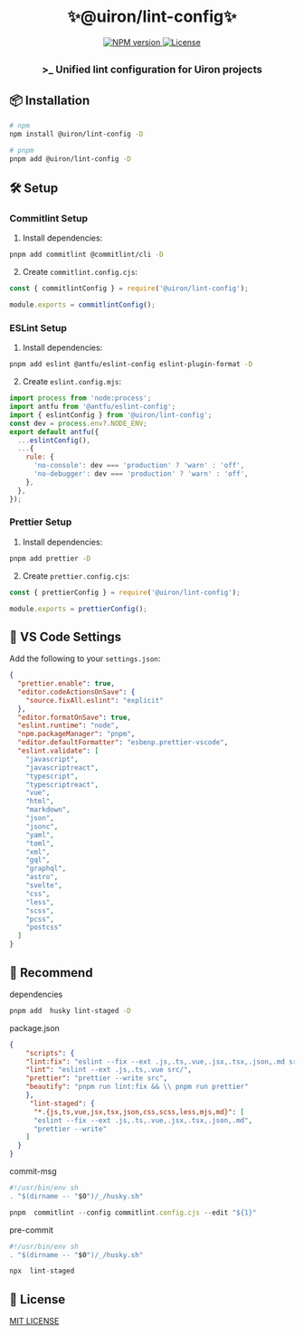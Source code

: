 <h1 align="center">✨@uiron/lint-config✨</h1>

<p align="center">
    <a href="https://www.npmjs.com/package/@uiron/lint-config">
        <img src="https://img.shields.io/npm/v/@uiron/lint-config?style=for-the-badge&colorA=363a4f&colorB=a6da95" alt="NPM version">
    </a>
    <a href="https://github.com/karoboflower/uiron-admin-template/blob/main/LICENSE">
        <img src="https://img.shields.io/github/license/karoboflower/uiron-admin-template?style=for-the-badge&colorA=363a4f&colorB=a6da95" alt="License">
    </a>
</p>

<h2 align="center">
<sub> >_ Unified lint configuration for Uiron projects</sub>
</h2>

## 📦 Installation

```bash
# npm
npm install @uiron/lint-config -D

# pnpm
pnpm add @uiron/lint-config -D
```

## 🛠️ Setup

### Commitlint Setup
1. Install dependencies:
```bash
pnpm add commitlint @commitlint/cli -D
```

2. Create `commitlint.config.cjs`:
```js
const { commitlintConfig } = require('@uiron/lint-config');

module.exports = commitlintConfig();
```

### ESLint Setup
1. Install dependencies:
```bash
pnpm add eslint @antfu/eslint-config eslint-plugin-format -D
```

2. Create `eslint.config.mjs`:
```js
import process from 'node:process';
import antfu from '@antfu/eslint-config';
import { eslintConfig } from '@uiron/lint-config';
const dev = process.env?.NODE_ENV;
export default antfu({
  ...eslintConfig(),
  ...{
    rule: {
      'no-console': dev === 'production' ? 'warn' : 'off',
      'no-debugger': dev === 'production' ? 'warn' : 'off',
    },
  },
});
```

### Prettier Setup
1. Install dependencies:
```bash
pnpm add prettier -D
```

2. Create `prettier.config.cjs`:
```js
const { prettierConfig } = require('@uiron/lint-config');

module.exports = prettierConfig();

```

## 📝 VS Code Settings

Add the following to your `settings.json`:

```json
{
  "prettier.enable": true,
  "editor.codeActionsOnSave": {
    "source.fixAll.eslint": "explicit"
  },
  "editor.formatOnSave": true,
  "eslint.runtime": "node",
  "npm.packageManager": "pnpm",
  "editor.defaultFormatter": "esbenp.prettier-vscode",
  "eslint.validate": [
    "javascript",
    "javascriptreact",
    "typescript",
    "typescriptreact",
    "vue",
    "html",
    "markdown",
    "json",
    "jsonc",
    "yaml",
    "toml",
    "xml",
    "gql",
    "graphql",
    "astro",
    "svelte",
    "css",
    "less",
    "scss",
    "pcss",
    "postcss"
  ]
}
```
## 📝 Recommend
dependencies 
```bash
pnpm add  husky lint-staged -D
```
package.json  
```json
{
    "scripts": {
    "lint:fix": "eslint --fix --ext .js,.ts,.vue,.jsx,.tsx,.json,.md src/",
    "lint": "eslint --ext .js,.ts,.vue src/",
    "prettier": "prettier --write src",
    "beautify": "pnpm run lint:fix && \\ pnpm run prettier"
    },
     "lint-staged": {
      "*.{js,ts,vue,jsx,tsx,json,css,scss,less,mjs,md}": [
      "eslint --fix --ext .js,.ts,.vue,.jsx,.tsx,.json,.md",
      "prettier --write"
    ]
  }
}
```
commit-msg

```js
#!/usr/bin/env sh
. "$(dirname -- "$0")/_/husky.sh"

pnpm  commitlint --config commitlint.config.cjs --edit "${1}"
```
pre-commit

```js
#!/usr/bin/env sh
. "$(dirname -- "$0")/_/husky.sh"

npx  lint-staged 
```

## 📄 License

[MIT LICENSE](../../LICENSE)
